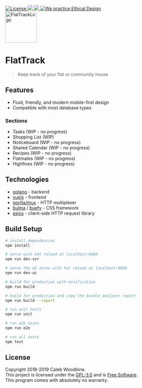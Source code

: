 <a href="http://www.gnu.org/licenses/gpl-3.0.html">
    <img src="https://img.shields.io/badge/License-GPL%20v3-blue.svg" alt="License" />
</a>
<a href="https://gitlab.com/flattrack/flattrack/releases">
    <img src="https://img.shields.io/badge/version-0.0.1-brightgreen.svg" />
</a>
<a href="https://gitlab.com/flattrack/flattrack/releases">
    <img src="https://img.shields.io/badge/build-1-orange.svg" />
</a>
<a href='https://ind.ie/ethical-design'>
    <img style='margin-left: auto; margin-right: auto;' alt='We practice Ethical Design' src='https://img.shields.io/badge/Ethical_Design-_▲_❤_-blue.svg'>
</a>
<br>
<img alt="FlatTrackLogo" src="" width=100>

# FlatTrack

> Keep track of your flat or community house

## Features
- Fluid, friendly, and modern mobile-first design
- Compatible with most database types

### Sections
- Tasks (WIP - no progress)
- Shopping List (WIP)
- Noticeboard (WIP - no progress)
- Shared Calendar (WIP - no progress)
- Recipes (WIP - no progress)
- Flatmates (WIP - no progress)
- Highfives (WIP - no progress)

## Technologies
- [golang](https://golang.org) - backend
- [vuejs](https://vuejs.org) - frontend
- [gorilla/mux](https://github.com/gorilla/mux) - HTTP multiplexer
- [bulma](https://bulma.io/) / [buefy](https://buefy.org/) - CSS framework
- [axios](https://github.com/axios/axios) - client-side HTTP request library

## Build Setup

``` bash
# install dependencies
npm install

# serve with hot reload at localhost:8080
npm run dev-svr

# serve the UI alone with hot reload at localhost:8080
npm run dev-ui

# build for production with minification
npm run build

# build for production and view the bundle analyzer report
npm run build --report

# run unit tests
npm run unit

# run e2e tests
npm run e2e

# run all tests
npm test
```

## License
Copyright 2018-2019 Caleb Woodbine.  
This project is licensed under the [GPL-3.0](http://www.gnu.org/licenses/gpl-3.0.html) and is [Free Software](https://www.gnu.org/philosophy/free-sw.en.html).  
This program comes with absolutely no warranty.  
